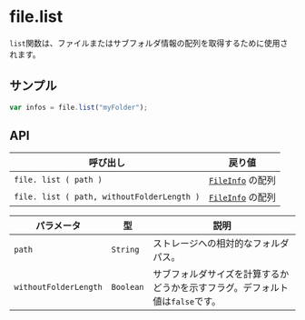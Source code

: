 # file.list

`list`関数は、ファイルまたはサブフォルダ情報の配列を取得するために使用されます。

## サンプル

```javascript
var infos = file.list("myFolder");
```

## API

| 呼び出し | 戻り値 |
|---|---|
| `file. list ( path )` | [`FileInfo`](file.FileInfo.md) の配列 |
| `file. list ( path, withoutFolderLength )` | [`FileInfo`](file.FileInfo.md) の配列 |

| パラメータ | 型 | 説明 |
|---|---|---|
| `path` | `String` | ストレージへの相対的なフォルダパス。 |
| `withoutFolderLength` | `Boolean` | サブフォルダサイズを計算するかどうかを示すフラグ。デフォルト値は`false`です。 |